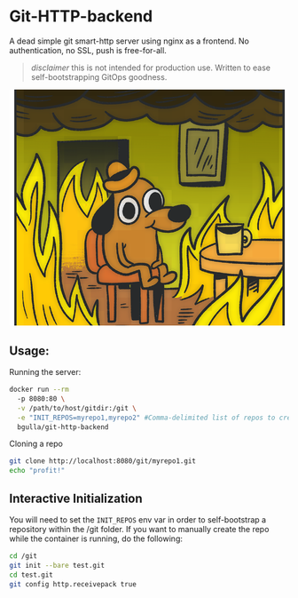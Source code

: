 # Git-HTTP-backend



A dead simple git smart-http server using nginx as a frontend. No authentication, no SSL, push is free-for-all.

> _disclaimer_ this is not intended for production use. Written to ease self-bootstrapping GitOps goodness.

![git-http-backend](static/thisisfine.png?raw=true)


## Usage:

Running the server: 
```bash
docker run --rm 
  -p 8080:80 \
  -v /path/to/host/gitdir:/git \
  -e "INIT_REPOS=myrepo1,myrepo2" #Comma-delimited list of repos to create at initialization \
  bgulla/git-http-backend
```

Cloning a repo
```bash
git clone http://localhost:8080/git/myrepo1.git
echo "profit!"
```

## Interactive Initialization
You will need to set the `INIT_REPOS` env var in order to self-bootstrap a repository within the /git folder. If you want to manually create the repo while the container is running, do the following:

```bash
cd /git
git init --bare test.git
cd test.git
git config http.receivepack true
```

